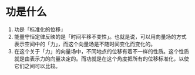 # 功是什么

1. 功是「标准化的位移」
2. 能量守恒定律反映的是「时间平移不变性」。也就是说，可以用向量场的方式表示空间中的「力」，而这个向量场是不随时间变化而变化的。
3. 在这个关于「力」的向量场中，不同地点的位移有着不一样的性质。这个性质就是由表示力的向量决定的。而功就是在这个角度把所有的位移标准化，以使它们之间可以比较。
